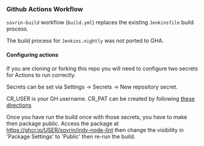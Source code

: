 ### Github Actions Workflow

`sovrin-build` workflow (`build.yml`) replaces the existing `Jenkinsfile` build process.

The build process for `Jenkins.nightly` was not ported to GHA.

#### Configuring actions

If you are cloning or forking this repo you will need to configure two secrets for Actions to run correctly.

Secrets can be set via Settings -> Secrets -> New repository secret.

CR_USER is your GH username.
CR_PAT can be created by following [these directions](https://docs.github.com/en/github/authenticating-to-github/creating-a-personal-access-token)

Once you have run the build once with those secrets, you have to make then package public.
Access the package at https://ghcr.io/USER/sovrin/indy-node-lint then change the visibility in 'Package Settings' to 'Public' then re-run the build.
